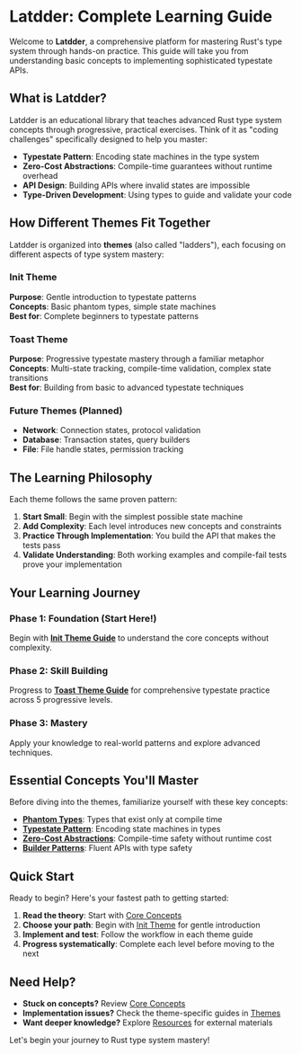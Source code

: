 # Latdder: Complete Learning Guide

Welcome to **Latdder**, a comprehensive platform for mastering Rust's type system through hands-on practice. This guide will take you from understanding basic concepts to implementing sophisticated typestate APIs.

## What is Latdder?

Latdder is an educational library that teaches advanced Rust type system concepts through progressive, practical exercises. Think of it as "coding challenges" specifically designed to help you master:

- **Typestate Pattern**: Encoding state machines in the type system
- **Zero-Cost Abstractions**: Compile-time guarantees without runtime overhead  
- **API Design**: Building APIs where invalid states are impossible
- **Type-Driven Development**: Using types to guide and validate your code

## How Different Themes Fit Together

Latdder is organized into **themes** (also called "ladders"), each focusing on different aspects of type system mastery:

### **Init Theme**
**Purpose**: Gentle introduction to typestate patterns  
**Concepts**: Basic phantom types, simple state machines  
**Best for**: Complete beginners to typestate patterns

### **Toast Theme** 
**Purpose**: Progressive typestate mastery through a familiar metaphor  
**Concepts**: Multi-state tracking, compile-time validation, complex state transitions  
**Best for**: Building from basic to advanced typestate techniques

### **Future Themes** (Planned)
- **Network**: Connection states, protocol validation
- **Database**: Transaction states, query builders
- **File**: File handle states, permission tracking

## The Learning Philosophy

Each theme follows the same proven pattern:

1. **Start Small**: Begin with the simplest possible state machine
2. **Add Complexity**: Each level introduces new concepts and constraints
3. **Practice Through Implementation**: You build the API that makes the tests pass
4. **Validate Understanding**: Both working examples and compile-fail tests prove your implementation

## Your Learning Journey

### Phase 1: Foundation (Start Here!)
Begin with **[Init Theme Guide](THEMES.md#init-theme)** to understand the core concepts without complexity.

### Phase 2: Skill Building  
Progress to **[Toast Theme Guide](THEMES.md#toast-theme)** for comprehensive typestate practice across 5 progressive levels.

### Phase 3: Mastery
Apply your knowledge to real-world patterns and explore advanced techniques.

## Essential Concepts You'll Master

Before diving into the themes, familiarize yourself with these key concepts:

- **[Phantom Types](CONCEPTS.md#phantom-types)**: Types that exist only at compile time
- **[Typestate Pattern](CONCEPTS.md#typestate-pattern)**: Encoding state machines in types
- **[Zero-Cost Abstractions](CONCEPTS.md#zero-cost-abstractions)**: Compile-time safety without runtime cost
- **[Builder Patterns](CONCEPTS.md#builder-patterns)**: Fluent APIs with type safety

## Quick Start

Ready to begin? Here's your fastest path to getting started:

1. **Read the theory**: Start with [Core Concepts](CONCEPTS.md)
2. **Choose your path**: Begin with [Init Theme](THEMES.md#init-theme) for gentle introduction
3. **Implement and test**: Follow the workflow in each theme guide
4. **Progress systematically**: Complete each level before moving to the next

## Need Help?

- **Stuck on concepts?** Review [Core Concepts](CONCEPTS.md)
- **Implementation issues?** Check the theme-specific guides in [Themes](THEMES.md)
- **Want deeper knowledge?** Explore [Resources](RESOURCES.md) for external materials

Let's begin your journey to Rust type system mastery!